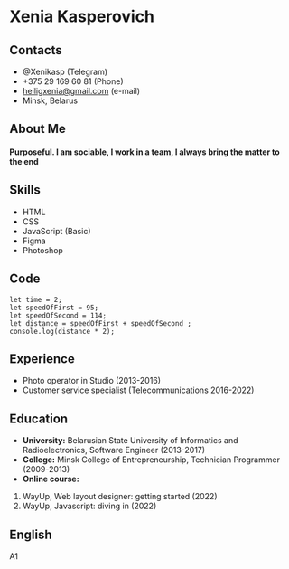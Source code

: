 # Xenia Kasperovich
## Contacts
- @Xenikasp (Telegram)
- +375 29 169 60 81 (Phone)
- heiligxenia@gmail.com (e-mail)
- Minsk, Belarus
## About Me
#### Purposeful. I am sociable, I work in a team, I always bring the matter to the end
## Skills
- HTML
- CSS
- JavaScript (Basic)
- Figma
- Photoshop
## Code
```
let time = 2;
let speedOfFirst = 95;
let speedOfSecond = 114;
let distance = speedOfFirst + speedOfSecond ;
console.log(distance * 2);
```
## Experience
- Photo operator in Studio (2013-2016)
- Сustomer service specialist (Telecommunications 2016-2022)
## Education
- **University:** Belarusian State University of Informatics and Radioelectronics, Software Engineer (2013-2017)
- **College:** Minsk College of Entrepreneurship, Technician Programmer (2009-2013)
- **Online course:** 
1.  WayUp, Web layout designer: getting started (2022)
2.  WayUp, Javascript: diving in (2022)
## English
A1
